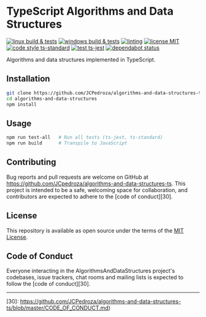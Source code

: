 # TypeScript Algorithms and Data Structures

[![linux build & tests][0]][1]
[![windows build & tests][2]][3]
[![linting][4]][5]
[![license MIT][6]][7]
[![code style ts-standard][8]][9]
[![test ts-jest][10]][11]
[![dependabot status][12]][13]

Algorithms and data structures implemented in TypeScript.

## Installation

```bash
git clone https://github.com/JCPedroza/algorithms-and-data-structures-ts.git
cd algorithms-and-data-structures
npm install
```

## Usage

```bash
npm run test-all   # Run all tests (ts-jest, ts-standard)
npm run build      # Transpile to JavaScript
```

## Contributing

Bug reports and pull requests are welcome on GitHub at https://github.com/JCpedroza/algorithms-and-data-structures-ts.
This project is intended to be a safe, welcoming space for collaboration, and
contributors are expected to adhere to the
[code of conduct][30].

## License

This repository is available as open source under the terms of the
[MIT License](https://opensource.org/licenses/MIT).

## Code of Conduct

Everyone interacting in the AlgorithmsAndDataStructures project's codebases, issue trackers, chat rooms and mailing lists is expected to follow the
[code of conduct][30].

---

[0]: https://github.com/JCPedroza/algorithms-and-data-structures-ts/actions/workflows/linux.yml/badge.svg
[1]: https://github.com/JCPedroza/algorithms-and-data-structures-ts/actions/workflows/linux.yml
[2]: https://github.com/JCPedroza/algorithms-and-data-structures-ts/actions/workflows/windows.yml/badge.svg
[3]: https://github.com/JCPedroza/algorithms-and-data-structures-ts/actions/workflows/windows.yml
[4]: https://github.com/JCPedroza/algorithms-and-data-structures-ts/actions/workflows/lint.yml/badge.svg
[5]: https://github.com/JCPedroza/algorithms-and-data-structures-ts/actions/workflows/lint.yml

[6]: https://badgen.net/github/license/JCPedroza/algorithms-and-data-structures-ts
[7]: https://en.wikipedia.org/wiki/MIT_License
[8]: https://badgen.net/badge/code%20style/ts-standard/blue?icon=typescript
[9]: https://github.com/standard/ts-standard
[10]: https://img.shields.io/badge/test-ts--jest-blue
[11]: https://github.com/kulshekhar/ts-jest
[12]: https://badgen.net/github/dependabot/JCPedroza/algorithms-and-data-structures-ts?icon=dependabot
[13]: https://github.com/dependabot/dependabot-core

[30]: https://github.com/JCPedroza/algorithms-and-data-structures-ts/blob/master/CODE_OF_CONDUCT.md)
